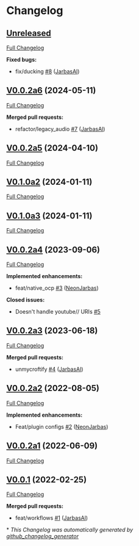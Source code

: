 # Changelog

## [Unreleased](https://github.com/OpenVoiceOS/ovos-plugin-vlc/tree/HEAD)

[Full Changelog](https://github.com/OpenVoiceOS/ovos-plugin-vlc/compare/V0.0.2a6...HEAD)

**Fixed bugs:**

- fix/ducking [\#8](https://github.com/OpenVoiceOS/ovos-plugin-vlc/pull/8) ([JarbasAl](https://github.com/JarbasAl))

## [V0.0.2a6](https://github.com/OpenVoiceOS/ovos-plugin-vlc/tree/V0.0.2a6) (2024-05-11)

[Full Changelog](https://github.com/OpenVoiceOS/ovos-plugin-vlc/compare/V0.0.2a5...V0.0.2a6)

**Merged pull requests:**

- refactor/legacy\_audio [\#7](https://github.com/OpenVoiceOS/ovos-plugin-vlc/pull/7) ([JarbasAl](https://github.com/JarbasAl))

## [V0.0.2a5](https://github.com/OpenVoiceOS/ovos-plugin-vlc/tree/V0.0.2a5) (2024-04-10)

[Full Changelog](https://github.com/OpenVoiceOS/ovos-plugin-vlc/compare/V0.1.0a2...V0.0.2a5)

## [V0.1.0a2](https://github.com/OpenVoiceOS/ovos-plugin-vlc/tree/V0.1.0a2) (2024-01-11)

[Full Changelog](https://github.com/OpenVoiceOS/ovos-plugin-vlc/compare/V0.1.0a3...V0.1.0a2)

## [V0.1.0a3](https://github.com/OpenVoiceOS/ovos-plugin-vlc/tree/V0.1.0a3) (2024-01-11)

[Full Changelog](https://github.com/OpenVoiceOS/ovos-plugin-vlc/compare/V0.0.2a4...V0.1.0a3)

## [V0.0.2a4](https://github.com/OpenVoiceOS/ovos-plugin-vlc/tree/V0.0.2a4) (2023-09-06)

[Full Changelog](https://github.com/OpenVoiceOS/ovos-plugin-vlc/compare/V0.0.2a3...V0.0.2a4)

**Implemented enhancements:**

- feat/native\_ocp [\#3](https://github.com/OpenVoiceOS/ovos-plugin-vlc/pull/3) ([NeonJarbas](https://github.com/NeonJarbas))

**Closed issues:**

- Doesn't handle youtube// URIs [\#5](https://github.com/OpenVoiceOS/ovos-plugin-vlc/issues/5)

## [V0.0.2a3](https://github.com/OpenVoiceOS/ovos-plugin-vlc/tree/V0.0.2a3) (2023-06-18)

[Full Changelog](https://github.com/OpenVoiceOS/ovos-plugin-vlc/compare/V0.0.2a2...V0.0.2a3)

**Merged pull requests:**

- unmycroftify [\#4](https://github.com/OpenVoiceOS/ovos-plugin-vlc/pull/4) ([JarbasAl](https://github.com/JarbasAl))

## [V0.0.2a2](https://github.com/OpenVoiceOS/ovos-plugin-vlc/tree/V0.0.2a2) (2022-08-05)

[Full Changelog](https://github.com/OpenVoiceOS/ovos-plugin-vlc/compare/V0.0.2a1...V0.0.2a2)

**Implemented enhancements:**

- Feat/plugin configs [\#2](https://github.com/OpenVoiceOS/ovos-plugin-vlc/pull/2) ([NeonJarbas](https://github.com/NeonJarbas))

## [V0.0.2a1](https://github.com/OpenVoiceOS/ovos-plugin-vlc/tree/V0.0.2a1) (2022-06-09)

[Full Changelog](https://github.com/OpenVoiceOS/ovos-plugin-vlc/compare/V0.0.1...V0.0.2a1)

## [V0.0.1](https://github.com/OpenVoiceOS/ovos-plugin-vlc/tree/V0.0.1) (2022-02-25)

[Full Changelog](https://github.com/OpenVoiceOS/ovos-plugin-vlc/compare/a3120b5e4fac416205f9c2dc6fd6131a5424f9ad...V0.0.1)

**Merged pull requests:**

- feat/workflows [\#1](https://github.com/OpenVoiceOS/ovos-plugin-vlc/pull/1) ([JarbasAl](https://github.com/JarbasAl))



\* *This Changelog was automatically generated by [github_changelog_generator](https://github.com/github-changelog-generator/github-changelog-generator)*
